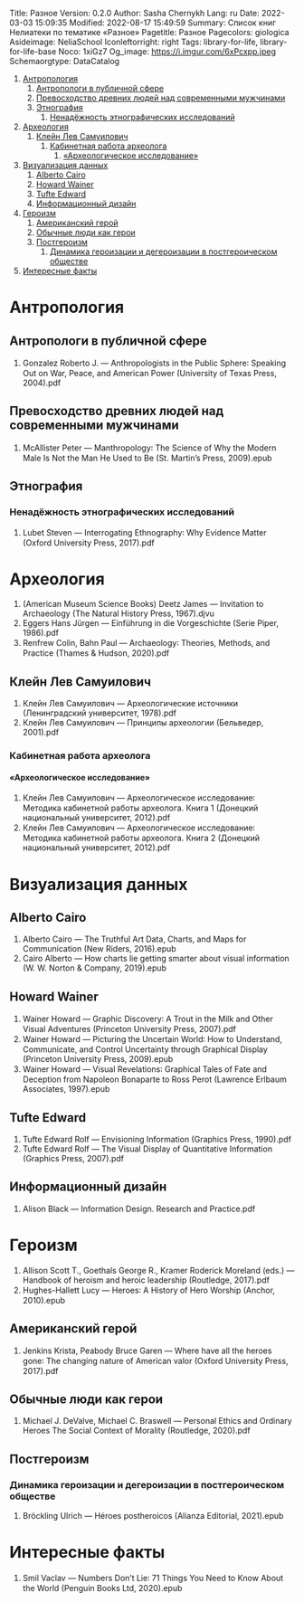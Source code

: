 Title: Разное
Version: 0.2.0
Author: Sasha Chernykh
Lang: ru
Date: 2022-03-03 15:09:35
Modified: 2022-08-17 15:49:59
Summary: Список книг Нелиатеки по тематике «Разное»
Pagetitle: Разное
Pagecolors: giologica
Asideimage: NeliaSchool
Iconleftorright: right
Tags: library-for-life, library-for-life-base
Noco: 1xiGz7
Og_image: https://i.imgur.com/6xPcxpp.jpeg
Schemaorgtype: DataCatalog

<!-- MarkdownTOC -->

1. [Антропология](#Антропология)
	1. [Антропологи в публичной сфере](#Антропологи-в-публичной-сфере)
	1. [Превосходство древних людей над современными мужчинами](#Превосходство-древних-людей-над-современными-мужчинами)
	1. [Этнография](#Этнография)
		1. [Ненадёжность этнографических исследований](#Ненадёжность-этнографических-исследований)
1. [Археология](#Археология)
	1. [Клейн Лев Самуилович](#Клейн-Лев-Самуилович)
		1. [Кабинетная работа археолога](#Кабинетная-работа-археолога)
			1. [«Археологическое исследование»](#«Археологическое-исследование»)
1. [Визуализация данных](#Визуализация-данных)
	1. [Alberto Cairo](#Alberto-Cairo)
	1. [Howard Wainer](#Howard-Wainer)
	1. [Tufte Edward](#Tufte-Edward)
	1. [Информационный дизайн](#Информационный-дизайн)
1. [Героизм](#Героизм)
	1. [Американский герой](#Американский-герой)
	1. [Обычные люди как герои](#Обычные-люди-как-герои)
	1. [Постгероизм](#Постгероизм)
		1. [Динамика героизации и дегероизации в постгероическом обществе](#Динамика-героизации-и-дегероизации-в-постгероическом-обществе)
1. [Интересные факты](#Интересные-факты)

<!-- /MarkdownTOC -->

<a id="Антропология"></a>
# Антропология

<a id="Антропологи-в-публичной-сфере"></a>
## Антропологи в публичной сфере

1. Gonzalez Roberto J. — Anthropologists in the Public Sphere꞉ Speaking Out on War, Peace, and American Power (University of Texas Press, 2004).pdf

<a id="Превосходство-древних-людей-над-современными-мужчинами"></a>
## Превосходство древних людей над современными мужчинами

1. McAllister Peter — Manthropology꞉ The Science of Why the Modern Male Is Not the Man He Used to Be (St. Martin’s Press, 2009).epub

<a id="Этнография"></a>
## Этнография

<a id="Ненадёжность-этнографических-исследований"></a>
### Ненадёжность этнографических исследований

1. Lubet Steven — Interrogating Ethnography꞉ Why Evidence Matter (Oxford University Press, 2017).pdf

<a id="Археология"></a>
# Археология

1. (American Museum Science Books) Deetz James — Invitation to Archaeology (The Natural History Press, 1967).djvu
1. Eggers Hans Jürgen — Einführung in die Vorgeschichte (Serie Piper, 1986).pdf
1. Renfrew Colin, Bahn Paul — Archaeology꞉ Theories, Methods, and Practice (Thames & Hudson, 2020).pdf

<a id="Клейн-Лев-Самуилович"></a>
## Клейн Лев Самуилович

1. Клейн Лев Самуилович — Археологические источники (Ленинградский университет, 1978).pdf
1. Клейн Лев Самуилович — Принципы археологии (Бельведер, 2001).pdf

<a id="Кабинетная-работа-археолога"></a>
### Кабинетная работа археолога

<a id="«Археологическое-исследование»"></a>
#### «Археологическое исследование»

1. Клейн Лев Самуилович — Археологическое исследование꞉ Методика кабинетной работы археолога. Книга 1 (Донецкий национальный университет, 2012).pdf
1. Клейн Лев Самуилович — Археологическое исследование꞉ Методика кабинетной работы археолога. Книга 2 (Донецкий национальный университет, 2012).pdf

<a id="Визуализация-данных"></a>
# Визуализация данных

<a id="Alberto-Cairo"></a>
## Alberto Cairo

1. Alberto Cairo — The Truthful Art Data, Charts, and Maps for Communication (New Riders, 2016).epub
1. Cairo Alberto — How charts lie getting smarter about visual information (W. W. Norton & Company, 2019).epub

<a id="Howard-Wainer"></a>
## Howard Wainer

1. Wainer Howard — Graphic Discovery꞉ A Trout in the Milk and Other Visual Adventures (Princeton University Press, 2007).pdf
1. Wainer Howard — Picturing the Uncertain World꞉ How to Understand, Communicate, and Control Uncertainty through Graphical Display (Princeton University Press, 2009).epub
1. Wainer Howard — Visual Revelations꞉ Graphical Tales of Fate and Deception from Napoleon Bonaparte to Ross Perot (Lawrence Erlbaum Associates, 1997).epub

<a id="Tufte-Edward"></a>
## Tufte Edward

1. Tufte Edward Rolf — Envisioning Information (Graphics Press, 1990).pdf
1. Tufte Edward Rolf — The Visual Display of Quantitative Information (Graphics Press, 2007).pdf

<a id="Информационный-дизайн"></a>
## Информационный дизайн

1. Alison Black — Information Design. Research and Practice.pdf

<a id="Героизм"></a>
# Героизм

1. Allison Scott T., Goethals George R., Kramer Roderick Moreland (eds.) — Handbook of heroism and heroic leadership (Routledge, 2017).pdf
1. Hughes-Hallett Lucy — Heroes꞉ A History of Hero Worship (Anchor, 2010).epub

<a id="Американский-герой"></a>
## Американский герой

1. Jenkins Krista, Peabody Bruce Garen — Where have all the heroes gone꞉ The changing nature of American valor (Oxford University Press, 2017).pdf

<a id="Обычные-люди-как-герои"></a>
## Обычные люди как герои

1. Michael J. DeValve, Michael C. Braswell — Personal Ethics and Ordinary Heroes The Social Context of Morality (Routledge, 2020).pdf

<a id="Постгероизм"></a>
## Постгероизм

<a id="Динамика-героизации-и-дегероизации-в-постгероическом-обществе"></a>
### Динамика героизации и дегероизации в постгероическом обществе

1. Bröckling Ulrich — Héroes postheroicos (Alianza Editorial, 2021).epub

<a id="Интересные-факты"></a>
# Интересные факты

1. Smil Vaclav — Numbers Don’t Lie꞉ 71 Things You Need to Know About the World (Penguin Books Ltd, 2020).epub
